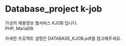 # Database_project k-job
가상의 채용정보 웹서비스 KJOB 입니다.  
PHP, MariaDB  

자세한 프로젝트 설명은 DATABASE_KJOB.pdf를 참고해주세요.
